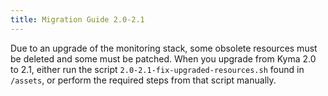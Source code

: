 ```yaml
---
title: Migration Guide 2.0-2.1
---
```


Due to an upgrade of the monitoring stack, some obsolete resources must be deleted and some must be patched.
When you upgrade from Kyma 2.0 to 2.1, either run the script `2.0-2.1-fix-upgraded-resources.sh` found in `/assets`, or perform the required steps from that script manually.
